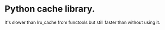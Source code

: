 # Python cache library.

It's slower than lru_cache from functools but still faster than without using it.